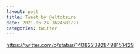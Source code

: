 ```yaml
--- 
layout: post 
title: Tweet by @eltotsire 
date: 2021-06-24 1624581727 
categories: twitter 
--- 
```

https://twitter.com/o/status/1408223928498151429